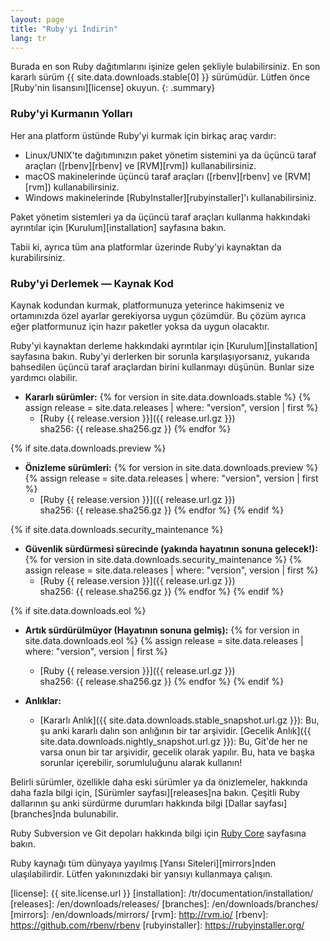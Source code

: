 ```yaml
---
layout: page
title: "Ruby'yi İndirin"
lang: tr
---
```


Burada en son Ruby dağıtımlarını işinize gelen şekliyle bulabilirsiniz.
En son kararlı sürüm {{ site.data.downloads.stable[0] }} sürümüdür.
Lütfen önce [Ruby'nin lisansını][license] okuyun.
{: .summary}

### Ruby'yi Kurmanın Yolları

Her ana platform üstünde Ruby'yi kurmak için birkaç araç vardır:

* Linux/UNIX'te dağıtımınızın paket yönetim sistemini ya da
  üçüncü taraf araçları ([rbenv][rbenv] ve [RVM][rvm]) kullanabilirsiniz.
* macOS makinelerinde üçüncü taraf araçları ([rbenv][rbenv] ve [RVM][rvm]) kullanabilirsiniz.
* Windows makinelerinde [RubyInstaller][rubyinstaller]'ı kullanabilirsiniz.

Paket yönetim sistemleri ya da üçüncü taraf araçları kullanma hakkındaki
ayrıntılar için [Kurulum][installation] sayfasına bakın.

Tabii ki, ayrıca tüm ana platformlar üzerinde Ruby'yi kaynaktan da kurabilirsiniz.

### Ruby'yi Derlemek — Kaynak Kod

Kaynak kodundan kurmak, platformunuza yeterince hakimseniz ve
ortamınızda özel ayarlar gerekiyorsa uygun çözümdür. Bu çözüm ayrıca
eğer platformunuz için hazır paketler yoksa da uygun olacaktır.

Ruby'yi kaynaktan derleme hakkındaki ayrıntılar için [Kurulum][installation]
sayfasına bakın. Ruby'yi derlerken bir sorunla karşılaşıyorsanız,
yukarıda bahsedilen üçüncü taraf araçlardan birini kullanmayı düşünün.
Bunlar size yardımcı olabilir.

* **Kararlı sürümler:**
  {% for version in site.data.downloads.stable %}
  {% assign release = site.data.releases | where: "version", version | first %}
  * [Ruby {{ release.version }}]({{ release.url.gz }})<br>
    sha256: {{ release.sha256.gz }}
  {% endfor %}

{% if site.data.downloads.preview %}
* **Önizleme sürümleri:**
  {% for version in site.data.downloads.preview %}
  {% assign release = site.data.releases | where: "version", version | first %}
  * [Ruby {{ release.version }}]({{ release.url.gz }})<br>
    sha256: {{ release.sha256.gz }}
  {% endfor %}
{% endif %}

{% if site.data.downloads.security_maintenance %}
* **Güvenlik sürdürmesi sürecinde (yakında hayatının sonuna gelecek!):**
  {% for version in site.data.downloads.security_maintenance %}
  {% assign release = site.data.releases | where: "version", version | first %}
  * [Ruby {{ release.version }}]({{ release.url.gz }})<br>
    sha256: {{ release.sha256.gz }}
  {% endfor %}
{% endif %}

{% if site.data.downloads.eol %}
* **Artık sürdürülmüyor (Hayatının sonuna gelmiş):**
  {% for version in site.data.downloads.eol %}
  {% assign release = site.data.releases | where: "version", version | first %}
  * [Ruby {{ release.version }}]({{ release.url.gz }})<br>
    sha256: {{ release.sha256.gz }}
  {% endfor %}
{% endif %}

* **Anlıklar:**
  * [Kararlı Anlık]({{ site.data.downloads.stable_snapshot.url.gz }}):
    Bu, şu anki kararlı dalın son anlığının bir tar arşividir.
    [Gecelik Anlık]({{ site.data.downloads.nightly_snapshot.url.gz }}):
    Bu, Git'de her ne varsa onun bir tar arşividir, gecelik olarak yapılır.
    Bu, hata ve başka sorunlar içerebilir, sorumluluğunu alarak kullanın!

Belirli sürümler, özellikle daha eski sürümler ya da önizlemeler,
hakkında daha fazla bilgi için, [Sürümler sayfası][releases]na bakın.
Çeşitli Ruby dallarının şu anki sürdürme durumları hakkında bilgi
[Dallar sayfası][branches]nda bulunabilir.

Ruby Subversion ve Git depoları hakkında bilgi için [Ruby
Core](/en/community/ruby-core/) sayfasına bakın.

Ruby kaynağı tüm dünyaya yayılmış [Yansı Siteleri][mirrors]nden
ulaşılabilirdir.
Lütfen yakınınızdaki bir yansıyı kullanmaya çalışın.



[license]: {{ site.license.url }}
[installation]: /tr/documentation/installation/
[releases]: /en/downloads/releases/
[branches]: /en/downloads/branches/
[mirrors]: /en/downloads/mirrors/
[rvm]: http://rvm.io/
[rbenv]: https://github.com/rbenv/rbenv
[rubyinstaller]: https://rubyinstaller.org/
